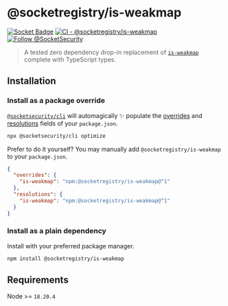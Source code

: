 # @socketregistry/is-weakmap

[![Socket Badge](https://socket.dev/api/badge/npm/package/@socketregistry/is-weakmap)](https://socket.dev/npm/package/@socketregistry/is-weakmap)
[![CI - @socketregistry/is-weakmap](https://github.com/SocketDev/socket-registry-js/actions/workflows/test.yml/badge.svg)](https://github.com/SocketDev/socket-registry-js/actions/workflows/test.yml)
[![Follow @SocketSecurity](https://img.shields.io/twitter/follow/SocketSecurity?style=social)](https://twitter.com/SocketSecurity)

> A tested zero dependency drop-in replacement of
> [`is-weakmap`](https://socket.dev/npm/package/is-weakmap) complete with
> TypeScript types.

## Installation

### Install as a package override

[`@socketsecurity/cli`](https://socket.dev/npm/package/@socketsecurity/cli) will
automagically :sparkles: populate the
[overrides](https://docs.npmjs.com/cli/v9/configuring-npm/package-json#overrides)
and [resolutions](https://yarnpkg.com/configuration/manifest#resolutions) fields
of your `package.json`.

```sh
npx @socketsecurity/cli optimize
```

Prefer to do it yourself? You may manually add `@socketregistry/is-weakmap` to
your `package.json`.

```json
{
  "overrides": {
    "is-weakmap": "npm:@socketregistry/is-weakmap@^1"
  },
  "resolutions": {
    "is-weakmap": "npm:@socketregistry/is-weakmap@^1"
  }
}
```

### Install as a plain dependency

Install with your preferred package manager.

```sh
npm install @socketregistry/is-weakmap
```

## Requirements

Node >= `18.20.4`
